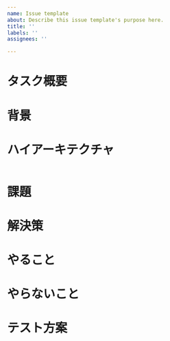 ```yaml
---
name: Issue template
about: Describe this issue template's purpose here.
title: ''
labels: ''
assignees: ''

---
```


# タスク概要

# 背景

# ハイアーキテクチャ

```mermaid
```

# 課題

# 解決策

# やること

# やらないこと

# テスト方案
